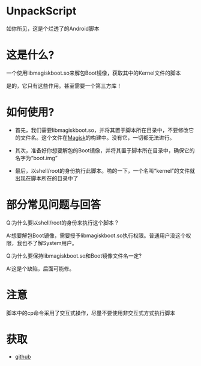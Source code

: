 # UnpackScript
如你所见，这是个烂透了的Android脚本

# 这是什么?
一个使用libmagiskboot.so来解包Boot镜像，获取其中的Kernel文件的脚本<br>

是的，它只有这些作用。甚至需要一个第三方库！

# 如何使用?
- 首先，我们需要libmagiskboot.so，并将其置于脚本所在目录中，不要修改它的文件名。这个文件在[Magisk](https://github.com/topjohnwu/Magisk)的构建中。没有它，一切都无法进行。

- 其次，准备好你想要解包的Boot镜像，并将其置于脚本所在目录中，确保它的名字为“boot.img”

- 最后，以shell/root的身份执行此脚本。啪的一下，一个名叫“kernel”的文件就出现在脚本所在的目录中了

# 部分常见问题与回答
Q:为什么要以shell/root的身份来执行这个脚本？

A:想要解包Boot镜像，需要授予libmagiskboot.so执行权限。普通用户没这个权限，我也不了解System用户。

Q:为什么要保持libmagiskboot.so和Boot镜像文件名一定?

A:这是个缺陷，后面可能修。

# 注意
脚本中的cp命令采用了交互式操作，尽量不要使用非交互式方式执行脚本

# 获取
- [github](https://github.com/hfhhfhzx/UnpackScript/blob/main/main.sh)
